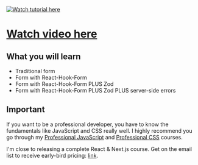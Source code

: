 [![Watch tutorial here](https://img.youtube.com/vi/u6PQ5xZAv7Q/0.jpg)](https://youtu.be/u6PQ5xZAv7Q)

# [Watch video here](https://youtu.be/u6PQ5xZAv7Q)

## What you will learn

- Traditional form
- Form with React-Hook-Form
- Form with React-Hook-Form PLUS Zod
- Form with React-Hook-Form PLUS Zod PLUS server-side errors

## Important

If you want to be a professional developer, you have to know the fundamentals like JavaScript and CSS really well. I highly recommend you go through my [Professional JavaScript](https://bytegrad.com/courses/professional-javascript) and [Professional CSS](https://bytegrad.com/courses/professional-css) courses.

I'm close to releasing a complete React & Next.js course. Get on the email list to receive early-bird pricing: [link](https://email.bytegrad.com/).
